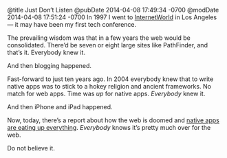 @title Just Don’t Listen
@pubDate 2014-04-08 17:49:34 -0700
@modDate 2014-04-08 17:51:24 -0700
In 1997 I went to <a href="http://inessential.com/2009/03/19/internetworld_spring_1997">InternetWorld</a> in Los Angeles — it may have been my first tech conference.

The prevailing wisdom was that in a few years the web would be consolidated. There’d be seven or eight large sites like PathFinder, and that’s it. Everybody knew it.

And then blogging happened.

Fast-forward to just ten years ago. In 2004 everybody knew that to write native apps was to stick to a hokey religion and ancient frameworks. No match for web apps. Time was <em>up</em> for native apps. <em>Everybody</em> knew it.

And then iPhone and iPad happened.

Now, today, there’s a report about how the web is doomed and [native apps are eating up everything](http://gigaom.com/2014/04/08/the-rise-of-mobile-apps-and-the-decline-of-the-open-web-a-threat-or-an-over-reaction/). <em>Everybody</em> knows it’s pretty much over for the web.

Do not believe it.

